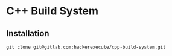 # C++ Build System

## Installation

    git clone git@gitlab.com:hackerexecute/cpp-build-system.git

